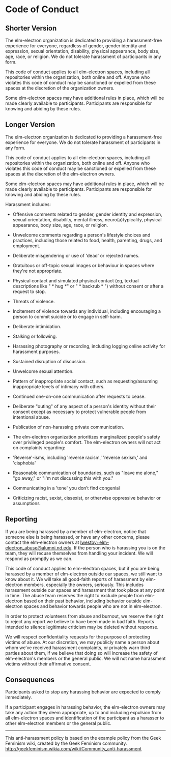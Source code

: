 # Code of Conduct

## Shorter Version

The elm-electron organization is dedicated to providing a harassment-free experience for everyone, regardless of gender, gender identity and expression, sexual orientation, disability, physical appearance, body size, age, race, or religion. We do not tolerate harassment of participants in any form.

This code of conduct applies to all elm-electron spaces, including all repositories within the organization, both online and off. Anyone who violates this code of conduct may be sanctioned or expelled from these spaces at the discretion of the organization owners.

Some elm-electron spaces may have additional rules in place, which will be made clearly available to participants. Participants are responsible for knowing and abiding by these rules.

## Longer Version

The elm-electron organization is dedicated to providing a harassment-free experience for everyone. We do not tolerate harassment of participants in any form.

This code of conduct applies to all elm-electron spaces, including all repositories within the organization, both online and off. Anyone who violates this code of conduct may be sanctioned or expelled from these spaces at the discretion of the elm-electron owners.

Some elm-electron spaces may have additional rules in place, which will be made clearly available to participants. Participants are responsible for knowing and abiding by these rules.

Harassment includes:

- Offensive comments related to gender, gender identity and expression, sexual orientation, disability, mental illness, neuro(a)typicality, physical appearance, body size, age, race, or religion.
- Unwelcome comments regarding a person's lifestyle choices and practices, including those related to food, health, parenting, drugs, and employment.
- Deliberate misgendering or use of 'dead' or rejected names.
- Gratuitous or off-topic sexual images or behaviour in spaces where they're not appropriate.
- Physical contact and simulated physical contact (eg, textual descriptions like " * hug *" or " * backrub * ") without consent or after a request to stop.
- Threats of violence.
- Incitement of violence towards any individual, including encouraging a person to commit suicide or to engage in self-harm.
- Deliberate intimidation.
- Stalking or following.
- Harassing photography or recording, including logging online activity for harassment purposes.
- Sustained disruption of discussion.
- Unwelcome sexual attention.
- Pattern of inappropriate social contact, such as requesting/assuming inappropriate levels of intimacy with others.
- Continued one-on-one communication after requests to cease.
- Deliberate "outing" of any aspect of a person's identity without their consent except as necessary to protect vulnerable people from intentional abuse.
- Publication of non-harassing private communication.
- The elm-electron organization prioritizes marginalized people's safety over privileged people's comfort. The elm-electron owners will not act on complaints regarding:

- 'Reverse'-isms, including 'reverse racism,' 'reverse sexism,' and 'cisphobia'
- Reasonable communication of boundaries, such as "leave me alone," "go away," or "I'm not discussing this with you."
- Communicating in a 'tone' you don’t find congenial
- Criticizing racist, sexist, cissexist, or otherwise oppressive behavior or assumptions

## Reporting

If you are being harassed by a member of elm-electron, notice that someone else is being harassed, or have any other concerns, please contact the elm-electron owners at lwestby+elm-electron_abuse@alumni.nd.edu. If the person who is harassing you is on the team, they will recuse themselves from handling your incident. We will respond as promptly as we can.

This code of conduct applies to elm-electron spaces, but if you are being harassed by a member of elm-electron outside our spaces, we still want to know about it. We will take all good-faith reports of harassment by elm-electron members, especially the owners, seriously. This includes harassment outside our spaces and harassment that took place at any point in time. The abuse team reserves the right to exclude people from elm-electron based on their past behavior, including behavior outside elm-electron spaces and behavior towards people who are not in elm-electron.

In order to protect volunteers from abuse and burnout, we reserve the right to reject any report we believe to have been made in bad faith. Reports intended to silence legitimate criticism may be deleted without response.

We will respect confidentiality requests for the purpose of protecting victims of abuse. At our discretion, we may publicly name a person about whom we’ve received harassment complaints, or privately warn third parties about them, if we believe that doing so will increase the safety of elm-electron's members or the general public. We will not name harassment victims without their affirmative consent.

## Consequences

Participants asked to stop any harassing behavior are expected to comply immediately.

If a participant engages in harassing behavior, the elm-electron owners may take any action they deem appropriate, up to and including expulsion from all elm-electron spaces and identification of the participant as a harasser to other elm-electron members or the general public.

-----

This anti-harassment policy is based on the example policy from the Geek Feminism wiki, created by the Geek Feminism community.
http://geekfeminism.wikia.com/wiki/Community_anti-harassment
